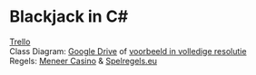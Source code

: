 # Blackjack in C#
[Trello](https://trello.com/b/czkEDqJg/c-blackjack)  
Class Diagram: [Google Drive](https://drive.google.com/file/d/1-_TQ1YHGCuLSKhsCNghI84DOE9ixJX0r/view?usp=sharing) of [voorbeeld in volledige resolutie](https://viewer.diagrams.net/?tags=%7B%7D&highlight=0000ff&edit=_blank&layers=1&nav=1&title=Blackjack.drawio#Uhttps%3A%2F%2Fdrive.google.com%2Fuc%3Fid%3D1-_TQ1YHGCuLSKhsCNghI84DOE9ixJX0r%26export%3Ddownload)  
Regels: [Meneer Casino](https://meneercasino.com/online-casino-tips/blackjack-regels-en-uitleg) & [Spelregels.eu](https://www.spelregels.eu/blackjack/#/?playlistId=0&videoId=0)